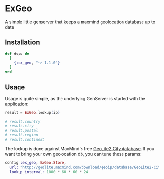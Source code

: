 # ExGeo

A simple little genserver that keeps a maxmind geolocation database up to date

## Installation

```elixir
def deps do
  [
    {:ex_geo, "~> 1.1.0"}
  ]
end
```

## Usage

Usage is quite simple, as the underlying GenServer is started with the application:

```elixir
result = ExGeo.lookup(ip)

# result.country
# result.city
# result.postal
# result.region
# result.continent
```

The lookup is done against MaxMind's free [GeoLite2 City database](http://dev.maxmind.com/geoip/geoip2/geolite2/). If you want to bring your own geolocation db, you can tune these params:

```elixir
config :ex_geo, ExGeo.Store,
  url: "http://geolite.maxmind.com/download/geoip/database/GeoLite2-City.mmdb.gz",
  lookup_interval: 1000 * 60 * 60 * 24
```
